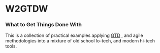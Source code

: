 # W2GTDW

### What to Get Things Done With

This is a collection of practical examples applying [GTD](http://gettingthingsdone.com/fivesteps/) , and agile methodologies into a mixture of old school lo-tech, and modern hi-tech tools.